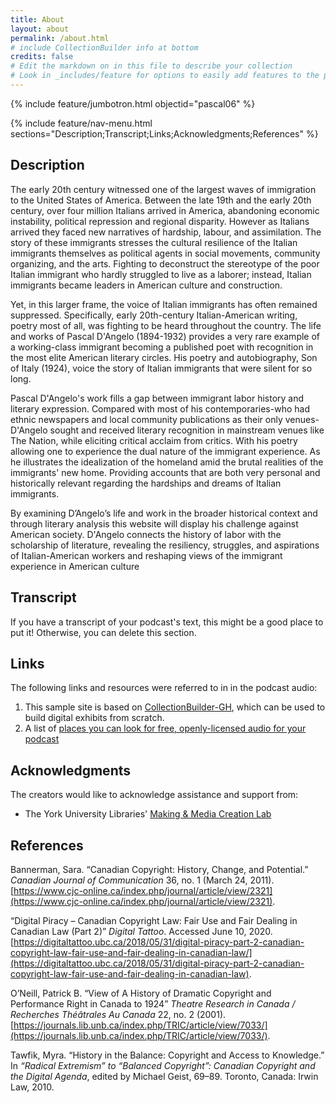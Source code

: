 ```yaml
---
title: About
layout: about
permalink: /about.html
# include CollectionBuilder info at bottom
credits: false
# Edit the markdown on in this file to describe your collection
# Look in _includes/feature for options to easily add features to the page
---
```


{% include feature/jumbotron.html objectid="pascal06" %}

{% include feature/nav-menu.html sections="Description;Transcript;Links;Acknowledgments;References" %}

## Description
The early 20th century witnessed one of the largest waves of immigration to the United States of America. Between the late 19th and the early 20th century, over four million Italians arrived in America, abandoning economic instability, political repression and regional disparity. However as Italians arrived they faced new narratives of hardship, labour, and assimilation. The story of these immigrants stresses the cultural resilience of the Italian immigrants themselves as political agents in social movements, community organizing, and the arts. Fighting to deconstruct the stereotype of the poor Italian immigrant who hardly struggled to live as a laborer; instead, Italian immigrants became leaders in American culture and construction.

Yet, in this larger frame, the voice of Italian immigrants has often remained suppressed. Specifically, early 20th-century Italian-American writing, poetry most of all, was fighting to be heard throughout the country. The life and works of Pascal D'Angelo (1894-1932) provides a very rare example of a working-class immigrant becoming a published poet with recognition in the most elite American literary circles. His poetry and autobiography, Son of Italy (1924), voice the story of Italian immigrants that were silent for so long. 

Pascal D'Angelo's work fills a gap between immigrant labor history and literary expression. Compared with most of his contemporaries-who had ethnic newspapers and local community publications as their only venues-D'Angelo sought and received literary recognition in mainstream venues like The Nation, while eliciting critical acclaim from critics. With his poetry allowing one to experience the dual nature of the immigrant experience. As he illustrates the idealization of the homeland amid the brutal realities of the immigrants' new home. Providing accounts that are both very personal and historically relevant regarding the hardships and dreams of Italian immigrants.

By examining D’Angelo’s life and work in the broader historical context and through literary analysis this website will display his challenge against American society. D'Angelo connects the history of labor with the scholarship of literature, revealing the resiliency, struggles, and aspirations of Italian-American workers and reshaping views of the immigrant experience in American culture
 

## Transcript

If you have a transcript of your podcast's text, this might be a good place to put it! Otherwise, you can delete this section.

## Links
The following links and resources were referred to in in the podcast audio:

1. This sample site is based on [CollectionBuilder-GH](https://collectionbuilding.github.io/gh/), which can be used to build digital exhibits from scratch.
2. A list of [places you can look for free, openly-licensed audio for your podcast](https://www.canva.com/design/DAEJvWSiST4/FaBJKdustUaRcDy-oPD1uQ/view)

## Acknowledgments

The creators would like to acknowledge assistance and support from:

- The York University Libraries' [Making & Media Creation Lab](https://www.library.yorku.ca/ds/)

## References

Bannerman, Sara. “Canadian Copyright: History, Change, and Potential.” *Canadian Journal of Communication* 36, no. 1 (March 24, 2011). [https://www.cjc-online.ca/index.php/journal/article/view/2321](https://www.cjc-online.ca/index.php/journal/article/view/2321).

“Digital Piracy – Canadian Copyright Law: Fair Use and Fair Dealing in Canadian Law (Part 2)” *Digital Tattoo*. Accessed June 10, 2020. [https://digitaltattoo.ubc.ca/2018/05/31/digital-piracy-part-2-canadian-copyright-law-fair-use-and-fair-dealing-in-canadian-law/](https://digitaltattoo.ubc.ca/2018/05/31/digital-piracy-part-2-canadian-copyright-law-fair-use-and-fair-dealing-in-canadian-law).

O’Neill, Patrick B. “View of A History of Dramatic Copyright and Performance Right in Canada to 1924” *Theatre Research in Canada / Recherches Théâtrales Au Canada* 22, no. 2 (2001). [https://journals.lib.unb.ca/index.php/TRIC/article/view/7033/](https://journals.lib.unb.ca/index.php/TRIC/article/view/7033/).

Tawfik, Myra. “History in the Balance: Copyright and Access to Knowledge.” In *“Radical Extremism” to “Balanced Copyright”: Canadian Copyright and the Digital Agenda*, edited by Michael Geist, 69–89. Toronto, Canada: Irwin Law, 2010.


